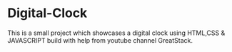 # Digital-Clock
This is a small project which showcases a digital clock using HTML,CSS & JAVASCRIPT build with help from youtube channel GreatStack.
